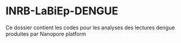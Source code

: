 # INRB-LaBiEp-DENGUE
Ce dossier contient les codes pour les analyses des lectures dengue produites par Nanopore platform
